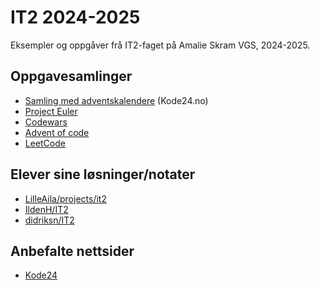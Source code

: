 # IT2 2024-2025

Eksempler og oppgåver frå IT2-faget på Amalie Skram VGS, 2024-2025.

## Oppgavesamlinger

- [Samling med adventskalendere](https://www.kode24.no/artikkel/julekalendere-for-utviklere-2024-kodenotter-og-fagstoff/82321268) (Kode24.no)
- [Project Euler](https://projecteuler.net/archives)
- [Codewars](https://www.codewars.com/)
- [Advent of code](https://adventofcode.com/events)
- [LeetCode](https://leetcode.com/)

## Elever sine løsninger/notater

- [LilleAila/projects/it2](https://github.com/LilleAila/projects/tree/main/it2)
- [IldenH/IT2](https://github.com/IldenH/IT2)
- [didriksn/IT2](https://github.com/didriksn/IT2)

## Anbefalte nettsider

- [Kode24](https://www.kode24.no/)